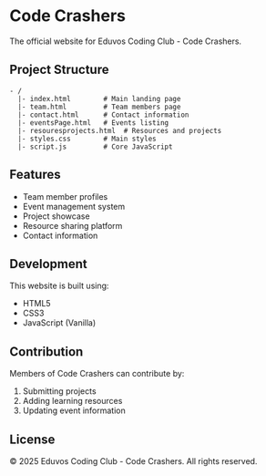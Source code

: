 # Code Crashers

The official website for Eduvos Coding Club - Code Crashers.

## Project Structure

```
- /
  |- index.html        # Main landing page
  |- team.html         # Team members page
  |- contact.html      # Contact information
  |- eventsPage.html   # Events listing
  |- resouresprojects.html  # Resources and projects
  |- styles.css        # Main styles
  |- script.js         # Core JavaScript
```

## Features

- Team member profiles
- Event management system
- Project showcase
- Resource sharing platform
- Contact information

## Development

This website is built using:
- HTML5
- CSS3
- JavaScript (Vanilla)

## Contribution

Members of Code Crashers can contribute by:
1. Submitting projects
2. Adding learning resources
3. Updating event information

## License

© 2025 Eduvos Coding Club - Code Crashers. All rights reserved.
